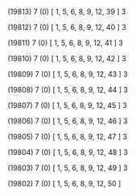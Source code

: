 (19813) 7 (0) [ 1, 5, 6, 8, 9, 12, 39 ] 3 


(19812) 7 (0) [ 1, 5, 6, 8, 9, 12, 40 ] 3 


(19811) 7 (0) [ 1, 5, 6, 8, 9, 12, 41 ] 3 


(19810) 7 (0) [ 1, 5, 6, 8, 9, 12, 42 ] 3 


(19809) 7 (0) [ 1, 5, 6, 8, 9, 12, 43 ] 3 


(19808) 7 (0) [ 1, 5, 6, 8, 9, 12, 44 ] 3 


(19807) 7 (0) [ 1, 5, 6, 8, 9, 12, 45 ] 3 


(19806) 7 (0) [ 1, 5, 6, 8, 9, 12, 46 ] 3 


(19805) 7 (0) [ 1, 5, 6, 8, 9, 12, 47 ] 3 


(19804) 7 (0) [ 1, 5, 6, 8, 9, 12, 48 ] 3 


(19803) 7 (0) [ 1, 5, 6, 8, 9, 12, 49 ] 3 


(19802) 7 (0) [ 1, 5, 6, 8, 9, 12, 50 ]  

